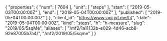 {
  "properties": {
    "num": [
      7604
    ],
    "unit": [
      "steps"
    ],
    "start": [
      "2019-05-03T00:00:00Z"
    ],
    "end": [
      "2019-05-04T00:00:00Z"
    ],
    "published": [
      "2019-05-04T00:00:00Z"
    ]
  },
  "client_id": "https://www-api.jvt.me/fit",
  "date": "2019-05-04T00:00:00Z",
  "kind": "steps",
  "h": "h-measure",
  "slug": "2019/05/5sqMe",
  "aliases": [
    "/mf2/1a11132b-e029-4d46-acb8-92e87005b7a4/",
    "/mf2/2019/05/5sqme"
  ]
}
